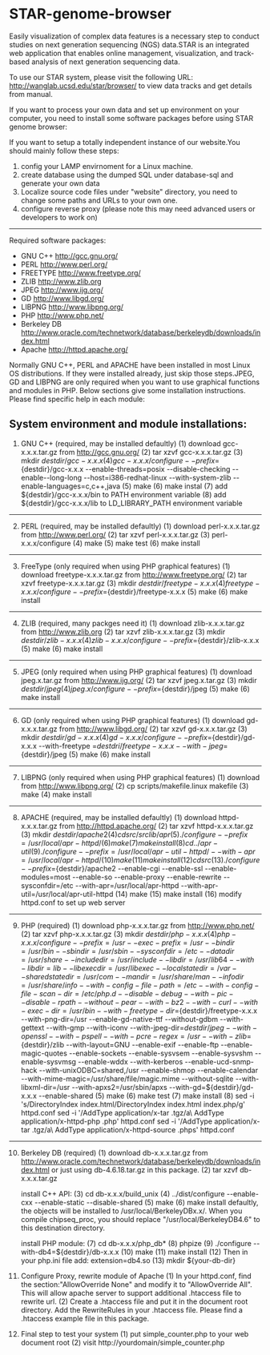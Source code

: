 STAR-genome-browser
===================
Easily visualization of complex data features is a necessary step to conduct studies on next generation sequencing (NGS) data.STAR is an integrated web application that enables online management, visualization, and track-based analysis of next generation sequencing data. 

To use our STAR system, please visit the following URL:
http://wanglab.ucsd.edu/star/browser/
to view data tracks and get details from manual.
 

If you want to process your own data and set up environment on your computer, you
need to install some software packages before using STAR genome browser:

If you want to setup a totally independent instance of our website.You should mainly follow these steps: 
1. config your LAMP envirnoment for a Linux machine.
2. create database using the dumped SQL under database-sql and generate your own data
3. Localize source code files under "website" directory, you need to change some paths and URLs to your own one.
4. configure reverse proxy
(please note this may need advanced users or developers to work on)


--------------------------------------------------------------------------------
Required software packages:

* GNU C++ 	http://gcc.gnu.org/
* PERL 		http://www.perl.org/ 
* FREETYPE 	http://www.freetype.org/
* ZLIB 		http://www.zlib.org
* JPEG 		http://www.ijg.org/
* GD 		http://www.libgd.org/
* LIBPNG 	http://www.libpng.org/
* PHP 		http://www.php.net/
* Berkeley DB 	http://www.oracle.com/technetwork/database/berkeleydb/downloads/index.html
* Apache 	http://httpd.apache.org/

Normally GNU C++, PERL and APACHE have been installed in most Linux OS distributions. If they were installed already, just skip those steps.JPEG, GD and LIBPNG are only required when you want to use graphical functions and modules in PHP. Below sections give some installation instructions. Please find specific help in each module: 

System environment and module installations:
--------------------------------------------------------------------------------
1. GNU C++ (required, may be installed defaultly)
	(1) download gcc-x.x.x.tar.gz from http://gcc.gnu.org/
	(2) tar xzvf gcc-x.x.x.tar.gz
	(3) mkdir ${destdir}/gcc-x.x.x
	(4) gcc-x.x.x/configure --prefix=${destdir}/gcc-x.x.x --enable-threads=posix 
		--disable-checking --enable--long-long --host=i386-redhat-linux 
		--with-system-zlib --enable-languages=c,c++,java
	(5) make
	(6) make instal
	(7) add ${destdir}/gcc-x.x.x/bin to PATH environment variable
	(8) add ${destdir}/gcc-x.x.x/lib to LD_LIBRARY_PATH environment variable
--------------------------------------------------------------------------------
2. PERL (required, may be installed defaultly)
	(1) download perl-x.x.x.tar.gz from  http://www.perl.org/
	(2) tar xzvf perl-x.x.x.tar.gz
	(3) perl-x.x.x/configure
	(4) make
	(5) make test
	(6) make install
--------------------------------------------------------------------------------
3. FreeType (only required when using PHP graphical features)
	(1) download freetype-x.x.x.tar.gz from  http://www.freetype.org/
	(2) tar xzvf freetype-x.x.x.tar.gz
	(3) mkdir ${destdir}/freetype-x.x.x
	(4) freetype-x.x.x/configure --prefix=${destdir}/freetype-x.x.x
	(5) make
	(6) make install
--------------------------------------------------------------------------------
4. ZLIB (required, many packges need it)
	(1) download zlib-x.x.x.tar.gz from  http://www.zlib.org
	(2) tar xzvf zlib-x.x.x.tar.gz
	(3) mkdir ${destdir}/zlib-x.x.x
	(4) zlib-x.x.x/configure --prefix=${destdir}/zlib-x.x.x
	(5) make
	(6) make install
--------------------------------------------------------------------------------
5. JPEG (only required when using PHP graphical features)
	(1) download jpeg.x.tar.gz from  http://www.ijg.org/
	(2) tar xzvf jpeg.x.tar.gz
	(3) mkdir ${destdir}/jpeg
	(4) jpeg.x/configure --prefix=${destdir}/jpeg
	(5) make
	(6) make install
--------------------------------------------------------------------------------
6. GD (only required when using PHP graphical features)
	(1) download gd-x.x.x.tar.gz from http://www.libgd.org/ 
	(2) tar xzvf gd-x.x.x.tar.gz
	(3) mkdir ${destdir}/gd-x.x.x
	(4) gd-x.x.x/configure --prefix=${destdir}/gd-x.x.x --with-freetype
		=${destdri}/freetype-x.x.x --with-jpeg=${destdir}/jpeg
	(5) make
	(6) make install
--------------------------------------------------------------------------------
7. LIBPNG (only required when using PHP graphical features)
	(1) download from http://www.libpng.org/ 
	(2) cp scripts/makefile.linux makefile
	(3) make
	(4) make install
--------------------------------------------------------------------------------
8. APACHE (required, may be installed defaultly)
	(1) download httpd-x.x.x.tar.gz from  http://httpd.apache.org/
	(2) tar xzvf httpd-x.x.x.tar.gz
	(3) mkdir ${destdir}/apache2
	(4) cd {src}/srclib/apr
	(5) ./configure --prefix=/usr/local/apr-httpd/
	(6) make
	(7) make install
	(8) cd ../apr-util
	(9) ./configure --prefix=/usr/local/apr-util-httpd/ --with-apr=/usr/local/apr-httpd/
	(10) make
	(11) make install
	(12) cd {src}
	(13) ./configure --prefix=${destdir}/apache2 --enable-cgi --enable-ssl --enable-modules=most 
	--enable-so --enable-proxy --enable-rewrite --sysconfdir=/etc --with-apr=/usr/local/apr-httpd
	--with-apr-util=/usr/local/apr-util-httpd
	(14) make
	(15) make install
	(16) modify httpd.conf to set up web server
--------------------------------------------------------------------------------
9. PHP (required)
	(1) download php-x.x.x.tar.gz from  http://www.php.net/
	(2) tar xzvf php-x.x.x.tar.gz
	(3) mkdir ${destdir}/php-x.x.x
	(4) php-x.x.x/configure --prefix=/usr --exec-prefix=/usr --bindir=/usr/bin 
		--sbindir=/usr/sbin --sysconfdir=/etc --datadir=/usr/share 
		--includedir=/usr/include --libdir=/usr/lib64 --with-libdir=lib 
		--libexecdir=/usr/libexec --localstatedir=/var --sharedstatedir=/usr/com 
		--mandir=/usr/share/man --infodir=/usr/share/info --with-config-file-path=/etc 
		--with-config-file-scan-dir=/etc/php.d --disable-debug --with-pic --disable-rpath 
		--without-pear --with-bz2 --with-curl --with-exec-dir=/usr/bin 
		--with-freetype-dir=${destdir}/freetype-x.x.x --with-png-dir=/usr 
		--enable-gd-native-ttf --without-gdbm --with-gettext --with-gmp --with-iconv 
		--with-jpeg-dir=${destdir}/jpeg --with-openssl --with-pspell  --with-pcre-regex=/usr 
		--with-zlib=${destdir}/zlib --with-layout=GNU --enable-exif --enable-ftp 
		--enable-magic-quotes --enable-sockets --enable-sysvsem --enable-sysvshm 
		--enable-sysvmsg  --enable-wddx --with-kerberos --enable-ucd-snmp-hack 
		--with-unixODBC=shared,/usr  --enable-shmop --enable-calendar 
		--with-mime-magic=/usr/share/file/magic.mime --without-sqlite --with-libxml-dir=/usr 
		--with-apxs2=/usr/sbin/apxs --with-gd=${destdir}/gd-x.x.x --enable-shared
	(5) make
	(6) make test
	(7) make install
	(8) sed -i 's/DirectoryIndex index.html/DirectoryIndex index.html index.php/g' httpd.conf 
	    sed -i '/AddType application\/x-tar .tgz/a\ AddType application\/x-httpd-php .php' httpd.conf
	    sed -i '/AddType application\/x-tar .tgz/a\ AddType application\/x-httpd-source .phps' httpd.conf
--------------------------------------------------------------------------------
10. Berkeley DB (required)
	(1) download db-x.x.x.tar.gz from  http://www.oracle.com/technetwork/database/berkeleydb/downloads/index.html
	    or just using db-4.6.18.tar.gz in this package.
	(2) tar xzvf db-x.x.x.tar.gz

    install C++ API:
	(3) cd db-x.x.x/build_unix
	(4) ../dist/configure --enable-cxx --enable-static --disable-shared
	(5) make
	(6) make install
	defaultly, the objects will be installed to /usr/local/BerkeleyDBx.x/. When you compile chipseq_proc,
	you should replace "/usr/local/BerkeleyDB4.6" to this destination directory.

    install PHP module:
	(7) cd db-x.x.x/php_db*
	(8) phpize
	(9) ./configure --with-db4=${destdir}/db-x.x.x
	(10) make
	(11) make install
	(12) Then in your php.ini file add: extension=db4.so
	(13) mkdir ${your-db-dir}

11. Configure Proxy, rewrite module of Apache
	(1) In your httpd.conf, find the section:"AllowOverride None" and modify it to "AllowOverride All".
	This will allow apache server to support additional .htaccess file to rewrite url.
	(2) Create a .htaccess file and put it in the document root directory. Add the RewriteRules in your
	.htaccess file. Please find a .htaccess example file in this package.

12. Final step to test your system
	(1) put simple_counter.php to your web document root
	(2) visit http://yourdomain/simple_counter.php
